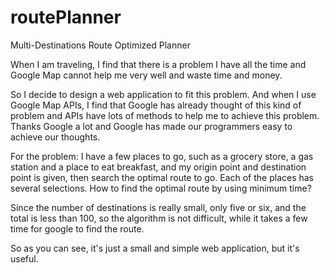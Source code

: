 # routePlanner
Multi-Destinations Route Optimized Planner  

When I am traveling, I find that there is a problem I have all the time and Google Map cannot help me very well and waste time and money.

So I decide to design a web application to fit this problem.  And when I use Google Map APIs, I find that Google has already thought of this kind of problem and APIs have lots of methods to help me to achieve this problem.  Thanks Google a lot and Google has made our programmers easy to achieve our thoughts.

For the problem:
I have a few places to go, such as a grocery store, a gas station and a place to eat breakfast, and my origin point and destination point is given, then search the optimal route to go.  Each of the places has several selections.  How to find the optimal route by using minimum time?

Since the number of destinations is really small, only five or six, and the total is less than 100, so the algorithm is not difficult, while it takes a few time for google to find the route.

So as you can see, it's just a small and simple web application, but it's useful.
